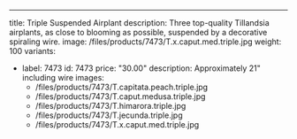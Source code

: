 ---
title: Triple Suspended Airplant
description: Three top-quality Tillandsia airplants, as close to blooming as possible, suspended by a decorative spiraling wire.
image: /files/products/7473/T.x.caput.med.triple.jpg
weight: 100
variants:
  - label: 7473
    id: 7473
    price: "30.00"
    description: Approximately 21" including wire
    images:
      - /files/products/7473/T.capitata.peach.triple.jpg
      - /files/products/7473/T.caput.medusa.triple.jpg
      - /files/products/7473/T.himarora.triple.jpg
      - /files/products/7473/T.jecunda.triple.jpg
      - /files/products/7473/T.x.caput.med.triple.jpg
